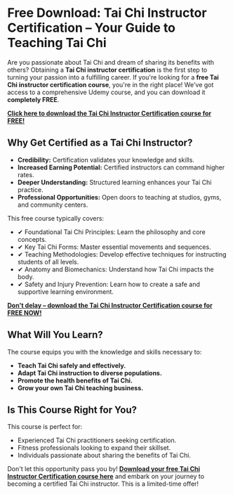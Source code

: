 # Free Download: Tai Chi Instructor Certification – Your Guide to Teaching Tai Chi

Are you passionate about Tai Chi and dream of sharing its benefits with others? Obtaining a **Tai Chi instructor certification** is the first step to turning your passion into a fulfilling career. If you're looking for a **free Tai Chi instructor certification course**, you're in the right place! We've got access to a comprehensive Udemy course, and you can download it **completely FREE**.

[**Click here to download the Tai Chi Instructor Certification course for FREE!**](https://udemywork.com/tai-chi-instructor-certification)

## Why Get Certified as a Tai Chi Instructor?

*   **Credibility:** Certification validates your knowledge and skills.
*   **Increased Earning Potential:** Certified instructors can command higher rates.
*   **Deeper Understanding:** Structured learning enhances your Tai Chi practice.
*   **Professional Opportunities:** Open doors to teaching at studios, gyms, and community centers.

This free course typically covers:

*   ✔ Foundational Tai Chi Principles: Learn the philosophy and core concepts.
*   ✔ Key Tai Chi Forms: Master essential movements and sequences.
*   ✔ Teaching Methodologies: Develop effective techniques for instructing students of all levels.
*   ✔ Anatomy and Biomechanics: Understand how Tai Chi impacts the body.
*   ✔ Safety and Injury Prevention: Learn how to create a safe and supportive learning environment.

[**Don't delay – download the Tai Chi Instructor Certification course for FREE NOW!**](https://udemywork.com/tai-chi-instructor-certification)

## What Will You Learn?

The course equips you with the knowledge and skills necessary to:

*   **Teach Tai Chi safely and effectively.**
*   **Adapt Tai Chi instruction to diverse populations.**
*   **Promote the health benefits of Tai Chi.**
*   **Grow your own Tai Chi teaching business.**

## Is This Course Right for You?

This course is perfect for:

*   Experienced Tai Chi practitioners seeking certification.
*   Fitness professionals looking to expand their skillset.
*   Individuals passionate about sharing the benefits of Tai Chi.

Don't let this opportunity pass you by! **[Download your free Tai Chi Instructor Certification course here](https://udemywork.com/tai-chi-instructor-certification)** and embark on your journey to becoming a certified Tai Chi instructor. This is a limited-time offer!
